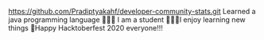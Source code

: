 https://github.com/Pradiptyakahf/developer-community-stats.git
Learned a java programming language 
👨🏻‍🎓 I am a student
👨🏻‍💻I enjoy learning new things
🎊Happy Hacktoberfest 2020 everyone!!!
